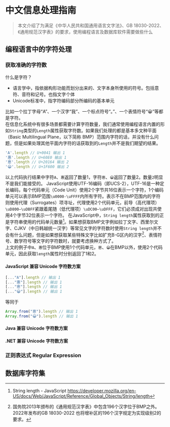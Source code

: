 # 中文信息处理指南
> 本文介绍了为满足《中华人民共和国通用语言文字法》、GB 18030-2022、《通用规范汉字表》的要求，使用编程语言及数据库软件需要做些什么
## 编程语言中的字符处理
### 获取准确的字符数
什么是字符？
- 语言学中，指依据构形功能而划分出来的、文字本身所使用的符号。包括意符、音符和记号。也指文字个体 
- Unicode标准中，指字符编码部分所编码的基本单元

比如一个拉丁字母“A”、一个汉字“我”、一个标点符号“。”、一个表情符号“😀”等都是字符。  
在信息化系统中有很多场景都需要计算字符数量，我们通常使用编程语言内置的形如`String`类型的`Length`属性获取字符数。如果我们处理的都是基本多文种平面（Basic Multilingual Plane，以下简称 BMP）范围内字符的话，并没有什么问题，但是如果处理其他平面内字符的话获取到的`Length`并不是我们期望的结果。
```javascript
'A'.length // U+0041 输出 1
'惠'.length // U+60E0 输出 1
'𠅤'.length // U+20164 输出 2
'😀'.length // U+1F600 输出 2
```
以上代码执行结果中字符`A`、`惠`返回了数量1，字符`𠅤`、`😀`返回了数量2。数量`2`明显不是我们能接受的。
JavaScript使用UTF-16编码（即UCS-2），UTF-16是一种定长编码，每个代码单元（Code Unit）使用2个字节共16位表示一个字符，1个编码单元可以表示BMP范围`\u0000-\uFFFF`内所有字符。表示不在BMP范围内的字符则使用代理（Surrogates）项寻址，代理使用2个代码单元，前导（高代理项）`\uD800–\uDBFF`紧跟着尾随（低代理项）`\uDC00–\uDFFF`，它们必须成对出现共使用4个字节32位表示一个字符。
在JavaScript中，`String length`属性获取到的正是字符串使用的代码单元数量[^1]。如果想获取BMP文字例如拉丁文字、西里尔文字、CJKV（中日韩越统一汉字）等常见文字的字符数时使用`String length`并不会有什么问题，但是如果想获取某些特殊文字比如扩充B-G区内的汉字[^2]、表情符号、数学符号等文字的字符数时，就要考虑换种方式了。  
上文的例子中`A`、`惠`位于BMP使用1个代码单元，`𠅤`、`😀`在BMP以外，使用2个代码单元，因此获取`length`属性时分别返回了1和2。
#### JavaScript 兼容 Unicode 字符数方案
```javascript
[..."A"].length // 输出 1
[..."惠"].length // 输出 1
[..."𠅤"].length // 输出 1
[..."😀"].length // 输出 1
```
等同于
```javascript
Array.from("𠅤").length // 输出 1
Array.from("😀").length // 输出 1
```
#### Java 兼容 Unicode 字符数方案
#### .NET 兼容 Unicode 字符数方案
### 正则表达式 Regular Expression
## 数据库字符集

[^1]: String length - JavaScript https://developer.mozilla.org/en-US/docs/Web/JavaScript/Reference/Global_Objects/String/length
[^2]: 国务院2013年颁布的《通用规范汉字表》中包含196个汉字位于BMP之外。2022年发布的GB 18030-2022 也将增补区的196个汉字规定为实现级别2的要求。
